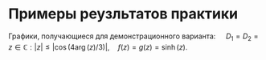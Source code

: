 # Примеры реузльтатов практики
Графики, получающиеся для демонстрационного варианта:
$\quad D_1 = D_2 = { z\in\mathbb{C}: |z|\leq|\cos(4\arg(z)/3)| }, \quad f(z)=g(z)=\sinh(z).$
